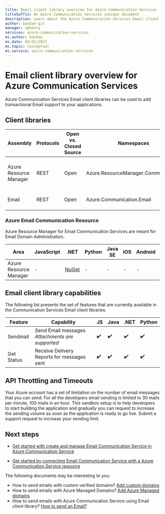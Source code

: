 ```yaml
---
title: Email client library overview for Azure Communication Services
titleSuffix: An Azure Communication Services concept document
description: Learn about the Azure Communication Services Email client library.
author: bashan-git
manager: sphenry
services: azure-communication-services
ms.author: bashan
ms.date: 03/31/2023
ms.topic: conceptual
ms.service: azure-communication-services
---
```

# Email client library overview for Azure Communication Services

Azure Communication Services Email client libraries can be used to add transactional Email support to your applications.

## Client libraries
| Assembly               | Protocols             |Open vs. Closed Source| Namespaces                          | Capabilities                                                      |
| ---------------------- | --------------------- | ---|-------------------------- | --------------------------------------------------------------------------- |
| Azure Resource Manager | REST | Open            | Azure.ResourceManager.Communication | Provision and manage Email Communication Services resources             |
| Email                    | REST | Open              | Azure.Communication.Email             | Send and get status on Email messages |

### Azure Email Communication Resource
Azure Resource Manager for Email Communication Services are meant for Email Domain Administration.

| Area           | JavaScript | .NET | Python | Java SE | iOS | Android | Other                          |
| -------------- | ---------- | ---- | ------ | ---- | -------------- | -------------- | ------------------------------ |
| Azure Resource Manager | -         | [NuGet](https://www.nuget.org/packages/Azure.ResourceManager.Communication)    |   -   |  -  | -              | -  | [Go via GitHub](https://github.com/Azure/azure-sdk-for-go/releases/tag/v46.3.0) |

## Email client library capabilities
The following list presents the set of features that are currently available in the Communication Services Email client libraries.

| Feature | Capability                                                                            | JS  | Java | .NET | Python |
| ----------------- | ------------------------------------------------------------------------------------- | --- | ---- | ---- | ------ |
| Sendmail | Send  Email messages </br> *Attachments are supported*                               | ✔️   | ✔️    | ✔️    | ✔️      |
| Get Status       | Receive Delivery Reports for messages sent                                            | ✔️   | ✔️    | ✔️    | ✔️      |


## API Throttling and Timeouts

Your Azure account has a set of limitation on the number of email messages that you can send. For all the developers email sending is limited to 30 mails per minute, 100 mails in an hour. This sandbox setup is to help developers to start building the application and gradually you can request to increase the sending volume as soon as the application is ready to go live. Submit a support request to increase your sending limit.

## Next steps

* [Get started with create and manage Email Communication Service in Azure Communication Service](../../quickstarts/email/create-email-communication-resource.md)

* [Get started by connecting Email Communication Service with a Azure Communication Service resource](../../quickstarts/email/connect-email-communication-resource.md)

The following documents may be interesting to you:

- How to send emails with custom verified domains? [Add custom domains](../../quickstarts/email/add-custom-verified-domains.md)
- How to send emails with Azure Managed Domains? [Add Azure Managed domains](../../quickstarts/email/add-azure-managed-domains.md)
- How to send emails with Azure Communication Service using Email client library? [How to send an Email?](../../quickstarts/email/send-email.md)
